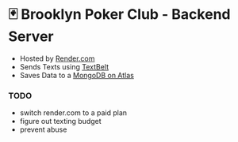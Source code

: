 # 🃏 Brooklyn Poker Club - Backend Server

- Hosted by [Render.com](https://dashboard.render.com/web/srv-d2adm7re5dus73co1ip0)
- Sends Texts using [TextBelt](textbelt.com)
- Saves Data to a [MongoDB on Atlas](https://cloud.mongodb.com/v2/6894da7488d108231457759e#/overview)

### TODO
- switch render.com to a paid plan
- figure out texting budget
- prevent abuse